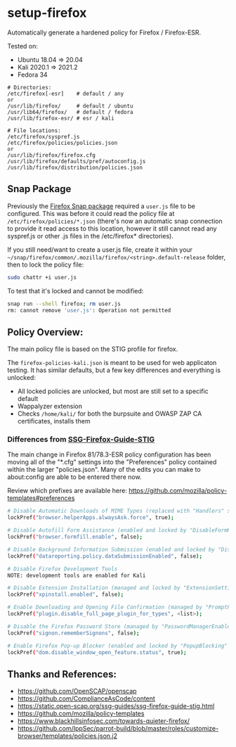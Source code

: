 
# setup-firefox

Automatically generate a hardened policy for Firefox / Firefox-ESR.

Tested on:

* Ubuntu 18.04 => 20.04
* Kali 2020.1 => 2021.2
* Fedora 34

```
# Directories:
/etc/firefox[-esr]    # default / any
or
/usr/lib/firefox/     # default / ubuntu
/usr/lib64/firefox/   # default / fedora
/usr/lib/firefox-esr/ # esr / kali

# File locations:
/etc/firefox/syspref.js
/etc/firefox/policies/policies.json
or
/usr/lib/firefox/firefox.cfg
/usr/lib/firefox/defaults/pref/autoconfig.js
/usr/lib/firefox/distribution/policies.json
```

## Snap Package

Previously the [Firefox Snap package](https://snapcraft.io/firefox) required a `user.js` file to be configured. This was before it could read the policy file at `/etc/firefox/policies/*.json` (there's now an automatic snap connection to provide it read access to this location, however it still cannot read any syspref.js or other .js files in the /etc/firefox* directories).

If you still need/want to create a user.js file, create it within your `~/snap/firefox/common/.mozilla/firefox/<string>.default-release` folder, then to lock the policy file:
```bash
sudo chattr +i user.js
```
To test that it's locked and cannot be modified:
```bash
snap run --shell firefox; rm user.js
rm: cannot remove 'user.js': Operation not permitted
```

## Policy Overview:

The main policy file is based on the STIG profile for firefox.

The `firefox-policies-kali.json` is meant to be used for web applicaton testing. It has similar defaults, but a few key differences and everything is unlocked:

- All locked policies are unlocked, but most are still set to a specific default
- Wappalyzer extension
- Checks `/home/kali/` for both the burpsuite and OWASP ZAP CA certificates, installs them

### Differences from [SSG-Firefox-Guide-STIG](https://static.open-scap.org/ssg-guides/ssg-firefox-guide-stig.html)

The main change in Firefox 81/78.3-ESR policy configuration has been moving all of the "*.cfg" settings into the "Preferences" policy contained within the larger "policies.json". Many of the edits you can make to about:config are able to be entered there now. 

Review which prefixes are available here: https://github.com/mozilla/policy-templates#preferences

```bash
# Disable Automatic Downloads of MIME Types (replaced with "Handlers" since v78/v78-ESR, https://github.com/mozilla/policy-templates#handlers)
lockPref("browser.helperApps.alwaysAsk.force", true);

# Disable Autofill Form Assistance (enabled and locked by "DisableFormHistory" since v60/v60-ESR, https://github.com/mozilla/policy-templates#disableformhistory)
lockPref("browser.formfill.enable", false);

# Disable Background Information Submission (enabled and locked by "DisableTelemetry" since v60/v60-ESR, https://github.com/mozilla/policy-templates#disabletelemetry)
lockPref("datareporting.policy.dataSubmissionEnabled", false);

# Disable Firefox Development Tools
NOTE: development tools are enabled for Kali

# Disable Extension Installation (managed and locked by "ExtensionSettings" since v69/v68.1-ESR to allow approved extensions and block all others, https://github.com/mozilla/policy-templates#extensionsettings)
lockPref("xpinstall.enabled", false);

# Enable Downloading and Opening File Confirmation (managed by "PromptForDownloadLocation", https://github.com/mozilla/policy-templates#promptfordownloadlocation
lockPref("plugin.disable_full_page_plugin_for_types", <list>);

# Disable the Firefox Password Store (managed by "PasswordManagerEnabled", https://github.com/mozilla/policy-templates#passwordmanagerenabled
lockPref("signon.rememberSignons", false);

# Enable Firefox Pop-up Blocker (enabled and locked by "PopupBlocking" since v60/v60-ESR, https://github.com/mozilla/policy-templates#popupblocking
lockPref("dom.disable_window_open_feature.status", true);
```

## Thanks and References:

* https://github.com/OpenSCAP/openscap
* https://github.com/ComplianceAsCode/content
* https://static.open-scap.org/ssg-guides/ssg-firefox-guide-stig.html
* https://github.com/mozilla/policy-templates
* https://www.blackhillsinfosec.com/towards-quieter-firefox/
* https://github.com/IppSec/parrot-build/blob/master/roles/customize-browser/templates/policies.json.j2

